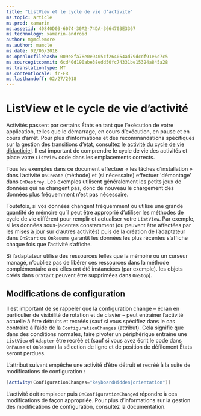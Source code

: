 ```yaml
---
title: "ListView et le cycle de vie d’activité"
ms.topic: article
ms.prod: xamarin
ms.assetid: 40840D03-6074-30A2-74DA-3664703E3367
ms.technology: xamarin-android
author: mgmclemore
ms.author: mamcle
ms.date: 02/06/2018
ms.openlocfilehash: 009e8fa78e0e9405cf264054ad79dcdf91e6d7c5
ms.sourcegitcommit: 6cd40d190abe38edd50fc74331be15324a845a28
ms.translationtype: MT
ms.contentlocale: fr-FR
ms.lasthandoff: 02/27/2018
---
```

# <a name="listview-and-the-activity-lifecycle"></a>ListView et le cycle de vie d’activité

Activités passent par certains États en tant que l’exécution de votre application, telles que le démarrage, en cours d’exécution, en pause et en cours d’arrêt. Pour plus d’informations et des recommandations spécifiques sur la gestion des transitions d’état, consultez le [activité du cycle de vie didacticiel](~/android/app-fundamentals/activity-lifecycle/index.md).
Il est important de comprendre le cycle de vie des activités et place votre `ListView` code dans les emplacements corrects.

Tous les exemples dans ce document effectuer « les tâches d’installation » dans l’activité `OnCreate` (méthode) et (si nécessaire) effectuer 'démontage' dans `OnDestroy`. Les exemples utilisent généralement les petits jeux de données qui ne changent pas, donc de nouveau le chargement des données plus fréquemment n’est pas nécessaire.

Toutefois, si vos données changent fréquemment ou utilise une grande quantité de mémoire qu’il peut être approprié d’utiliser les méthodes de cycle de vie différent pour remplir et actualiser votre `ListView`. Par exemple, si les données sous-jacentes constamment (ou peuvent être affectées par les mises à jour sur d’autres activités) puis de la création de l’adaptateur dans `OnStart` ou `OnResume` garantit les données les plus récentes s’affiche chaque fois que l’activité s’affiche.

Si l’adaptateur utilise des ressources telles que la mémoire ou un curseur managé, n’oubliez pas de libérer ces ressources dans la méthode complémentaire à où elles ont été instanciées (par exemple). les objets créés dans `OnStart` peuvent être supprimées dans `OnStop`).

<a name="Configuration_Changes" />

## <a name="configuration-changes"></a>Modifications de configuration

Il est important de se rappeler que la configuration change &ndash; écran en particulier de visibilité de rotation et de clavier &ndash; peut entraîner l’activité actuelle à être détruits et recréés (sauf si vous spécifiez dans le cas contraire à l’aide de la `ConfigurationChanges` (attribut). Cela signifie que dans des conditions normales, faire pivoter un périphérique entraîne une `ListView` et `Adapter` être recréé et (sauf si vous avez écrit le code dans `OnPause` et `OnResume`) la sélection de ligne et de position de défilement États seront perdues.

L’attribut suivant empêche une activité d’être détruit et recréé à la suite de modifications de configuration :

```csharp
[Activity(ConfigurationChanges="keyboardHidden|orientation")]
```

L’activité doit remplacer puis `OnConfigurationChanged` répondre à ces modifications de façon appropriée. Pour plus d’informations sur la gestion des modifications de configuration, consultez la documentation.

